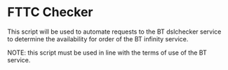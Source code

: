 # FTTC Checker #

This script will be used to automate requests to the BT dslchecker service to determine the availability for order of the BT infinity service.

NOTE: this script must be used in line with the terms of use of the BT service.